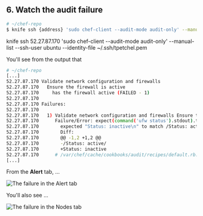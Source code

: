 ## 6. Watch the audit failure

```bash
# ~/chef-repo
$ knife ssh {address} 'sudo chef-client --audit-mode audit-only' --manual-list --ssh-user {user} --identity-file {identity-file}
```
knife ssh 52.27.87.170 'sudo chef-client --audit-mode audit-only' --manual-list --ssh-user ubuntu --identity-file ~/.ssh/tpetchel.pem

You'll see from the output that

```bash
# ~/chef-repo
[...]
52.27.87.170 Validate network configuration and firewalls
52.27.87.170   Ensure the firewall is active
52.27.87.170     has the firewall active (FAILED - 1)
52.27.87.170
52.27.87.170 Failures:
52.27.87.170
52.27.87.170   1) Validate network configuration and firewalls Ensure the firewall is active has the firewall active
52.27.87.170      Failure/Error: expect(command('ufw status').stdout).to match(/Status: active/)
52.27.87.170        expected "Status: inactive\n" to match /Status: active/
52.27.87.170        Diff:
52.27.87.170        @@ -1,2 +1,2 @@
52.27.87.170        -/Status: active/
52.27.87.170        +Status: inactive
52.27.87.170      # /var/chef/cache/cookbooks/audit/recipes/default.rb:21:in `block (3 levels) in from_file'
[...]
```

From the **Alert** tab, ...

![The failure in the Alert tab](chef-analytics/compliance-alert-failure.png)

You'll also see ...

![The failure in the Nodes tab](chef-analytics/compliance-node-failure.png)
